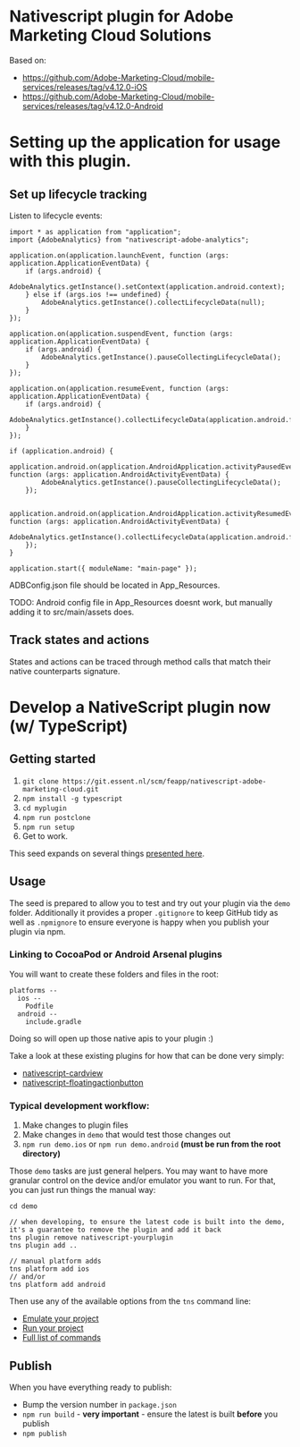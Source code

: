 # Nativescript plugin for Adobe Marketing Cloud Solutions

Based on:
- https://github.com/Adobe-Marketing-Cloud/mobile-services/releases/tag/v4.12.0-iOS
- https://github.com/Adobe-Marketing-Cloud/mobile-services/releases/tag/v4.12.0-Android

# Setting up the application for usage with this plugin.

## Set up lifecycle tracking

Listen to lifecycle events:

```
import * as application from "application";
import {AdobeAnalytics} from "nativescript-adobe-analytics";

application.on(application.launchEvent, function (args: application.ApplicationEventData) {
    if (args.android) {
        AdobeAnalytics.getInstance().setContext(application.android.context);
    } else if (args.ios !== undefined) {
        AdobeAnalytics.getInstance().collectLifecycleData(null);
    }
});

application.on(application.suspendEvent, function (args: application.ApplicationEventData) {
    if (args.android) {
        AdobeAnalytics.getInstance().pauseCollectingLifecycleData();
    }
});

application.on(application.resumeEvent, function (args: application.ApplicationEventData) {
    if (args.android) {
        AdobeAnalytics.getInstance().collectLifecycleData(application.android.foregroundActivity);
    }
});

if (application.android) {
    application.android.on(application.AndroidApplication.activityPausedEvent, function (args: application.AndroidActivityEventData) {
        AdobeAnalytics.getInstance().pauseCollectingLifecycleData();
    });

    application.android.on(application.AndroidApplication.activityResumedEvent, function (args: application.AndroidActivityEventData) {
        AdobeAnalytics.getInstance().collectLifecycleData(application.android.foregroundActivity);
    });
}

application.start({ moduleName: "main-page" });

```

ADBConfig.json file should be located in App_Resources.

TODO: Android config file in App_Resources doesnt work, but manually adding it to src/main/assets does.

## Track states and actions

States and actions can be traced through method calls that match their native counterparts signature.

# Develop a NativeScript plugin now (w/ TypeScript)

## Getting started

1. `git clone https://git.essent.nl/scm/feapp/nativescript-adobe-marketing-cloud.git`
2. `npm install -g typescript`
3. `cd myplugin`
4. `npm run postclone`
5. `npm run setup`
6. Get to work.

This seed expands on several things [presented here](http://developer.telerik.com/featured/creating-nativescript-plugins-in-typescript/).

## Usage

The seed is prepared to allow you to test and try out your plugin via the `demo` folder.
Additionally it provides a proper `.gitignore` to keep GitHub tidy as well as `.npmignore` to ensure everyone is happy when you publish your plugin via npm.

### Linking to CocoaPod or Android Arsenal plugins

You will want to create these folders and files in the root:

```
platforms --
  ios --
    Podfile
  android --
    include.gradle
```

Doing so will open up those native apis to your plugin :)

Take a look at these existing plugins for how that can be done very simply:

* [nativescript-cardview](https://github.com/bradmartin/nativescript-cardview/tree/master/platforms)
* [nativescript-floatingactionbutton](https://github.com/bradmartin/nativescript-floatingactionbutton/tree/master/platforms)

### Typical development workflow:

1. Make changes to plugin files
2. Make changes in `demo` that would test those changes out
3. `npm run demo.ios` or `npm run demo.android`  **(must be run from the root directory)**

Those `demo` tasks are just general helpers. You may want to have more granular control on the device and/or emulator you want to run. For that, you can just run things the manual way:

```
cd demo

// when developing, to ensure the latest code is built into the demo, it's a guarantee to remove the plugin and add it back
tns plugin remove nativescript-yourplugin
tns plugin add ..

// manual platform adds
tns platform add ios
// and/or
tns platform add android
```

Then use any of the available options from the `tns` command line:

* [Emulate your project](https://github.com/NativeScript/nativescript-cli#emulate-your-project)
* [Run your project](https://github.com/NativeScript/nativescript-cli#run-your-project)
* [Full list of commands](https://github.com/NativeScript/nativescript-cli#the-commands)

## Publish

When you have everything ready to publish:

* Bump the version number in `package.json`
* `npm run build` - **very important** - ensure the latest is built **before** you publish
* `npm publish`
